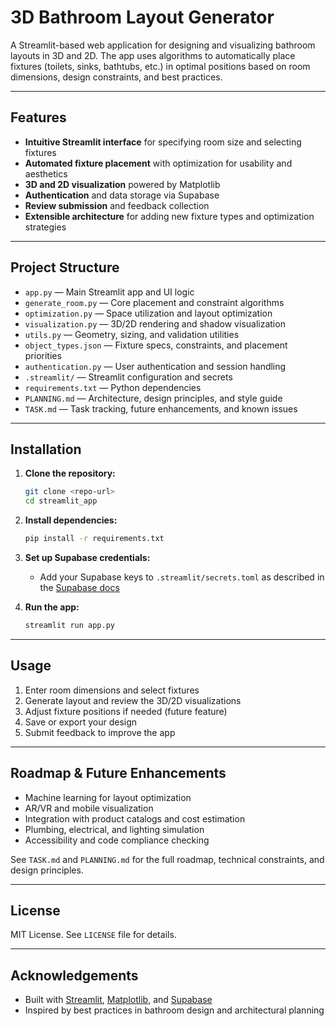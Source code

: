 # 3D Bathroom Layout Generator

A Streamlit-based web application for designing and visualizing bathroom layouts in 3D and 2D. The app uses algorithms to automatically place fixtures (toilets, sinks, bathtubs, etc.) in optimal positions based on room dimensions, design constraints, and best practices.

---

## Features
- **Intuitive Streamlit interface** for specifying room size and selecting fixtures
- **Automated fixture placement** with optimization for usability and aesthetics
- **3D and 2D visualization** powered by Matplotlib
- **Authentication** and data storage via Supabase
- **Review submission** and feedback collection
- **Extensible architecture** for adding new fixture types and optimization strategies

---

## Project Structure

- `app.py` — Main Streamlit app and UI logic
- `generate_room.py` — Core placement and constraint algorithms
- `optimization.py` — Space utilization and layout optimization
- `visualization.py` — 3D/2D rendering and shadow visualization
- `utils.py` — Geometry, sizing, and validation utilities
- `object_types.json` — Fixture specs, constraints, and placement priorities
- `authentication.py` — User authentication and session handling
- `.streamlit/` — Streamlit configuration and secrets
- `requirements.txt` — Python dependencies
- `PLANNING.md` — Architecture, design principles, and style guide
- `TASK.md` — Task tracking, future enhancements, and known issues

---

## Installation

1. **Clone the repository:**
   ```bash
   git clone <repo-url>
   cd streamlit_app
   ```

2. **Install dependencies:**
   ```bash
   pip install -r requirements.txt
   ```

3. **Set up Supabase credentials:**
   - Add your Supabase keys to `.streamlit/secrets.toml` as described in the [Supabase docs](https://supabase.com/docs/guides/api/)

4. **Run the app:**
   ```bash
   streamlit run app.py
   ```

---

## Usage
1. Enter room dimensions and select fixtures
2. Generate layout and review the 3D/2D visualizations
3. Adjust fixture positions if needed (future feature)
4. Save or export your design
5. Submit feedback to improve the app

---

## Roadmap & Future Enhancements
- Machine learning for layout optimization
- AR/VR and mobile visualization
- Integration with product catalogs and cost estimation
- Plumbing, electrical, and lighting simulation
- Accessibility and code compliance checking

See `TASK.md` and `PLANNING.md` for the full roadmap, technical constraints, and design principles.

---

## License
MIT License. See `LICENSE` file for details.

---

## Acknowledgements
- Built with [Streamlit](https://streamlit.io/), [Matplotlib](https://matplotlib.org/), and [Supabase](https://supabase.com/)
- Inspired by best practices in bathroom design and architectural planning
